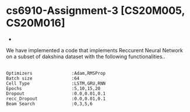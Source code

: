 # cs6910-Assignment-3 [CS20M005, CS20M016]

-
We have implemented a code that implements Reccurent Neural Network on a subset of dakshina dataset with the following functionalities..<br/><br/>
```
Optimizers               :Adam,RMSProp
Batch size               :64
Cell Type                :LSTM,GRU,RNN
Epochs                   :5,10,15,20
Dropout                  :0.0,0.01,0.1
recc_Dropout             :0.0,0.01,0.1
Beam Search              :0,3,5,6
```
